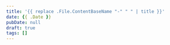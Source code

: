 ```yaml
---
title: '{{ replace .File.ContentBaseName "-" " " | title }}'
date: {{ .Date }}
pubDate: null
draft: true
tags: []
---
```

